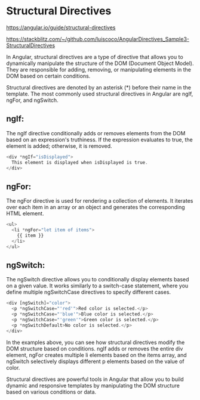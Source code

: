 # Structural Directives

https://angular.io/guide/structural-directives

https://stackblitz.com/~/github.com/luiscoco/AngularDirectives_Sample3-StructuralDirectives

In Angular, structural directives are a type of directive that allows you to dynamically manipulate the structure of the DOM (Document Object Model). They are responsible for adding, removing, or manipulating elements in the DOM based on certain conditions.

Structural directives are denoted by an asterisk (*) before their name in the template. The most commonly used structural directives in Angular are ngIf, ngFor, and ngSwitch.

## ngIf: 
The ngIf directive conditionally adds or removes elements from the DOM based on an expression's truthiness. If the expression evaluates to true, the element is added; otherwise, it is removed.

```typescript
<div *ngIf="isDisplayed">
  This element is displayed when isDisplayed is true.
</div>
```

## ngFor: 
The ngFor directive is used for rendering a collection of elements. It iterates over each item in an array or an object and generates the corresponding HTML element.

```typescript
<ul>
  <li *ngFor="let item of items">
    {{ item }}
  </li>
</ul>
```

## ngSwitch:
The ngSwitch directive allows you to conditionally display elements based on a given value. It works similarly to a switch-case statement, where you define multiple ngSwitchCase directives to specify different cases.

```typescript
<div [ngSwitch]="color">
  <p *ngSwitchCase="'red'">Red color is selected.</p>
  <p *ngSwitchCase="'blue'">Blue color is selected.</p>
  <p *ngSwitchCase="'green'">Green color is selected.</p>
  <p *ngSwitchDefault>No color is selected.</p>
</div>
```

In the examples above, you can see how structural directives modify the DOM structure based on conditions. ngIf adds or removes the entire div element, ngFor creates multiple li elements based on the items array, and ngSwitch selectively displays different p elements based on the value of color.

Structural directives are powerful tools in Angular that allow you to build dynamic and responsive templates by manipulating the DOM structure based on various conditions or data.

